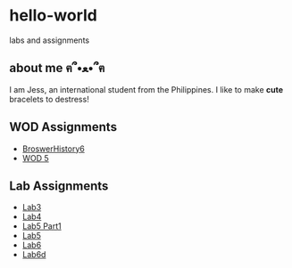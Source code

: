 # hello-world
labs and assignments

## about me ฅ՞•ﻌ•՞ฅ
I am Jess, an international student from the Philippines. I like to make **cute** bracelets to destress!

## WOD Assignments
+ [BroswerHistory6](WODs/BrowserHistory6/index.html)
+ [WOD 5](WODs/SmartPhoneProducts1_1_variables/SmartPhoneProducts1_1/products_display.html)

## Lab Assignments
+ [Lab3](Lab3/SmartPhoneProducts1_1/index.html)
+ [Lab4](Lab4/SmartPhoneProducts1_2/products_display.html)
+ [Lab5 Part1](Lab5/lab5.html)
+ [Lab5](Lab5/SmartPhoneProducts1_3/products_display.html)
+ [Lab6](Lab6/SmartPhoneProducts1_4/products_display.html)
+ [Lab6d](Lab6/SmartPhoneProducts1_4/lab6d.html)
